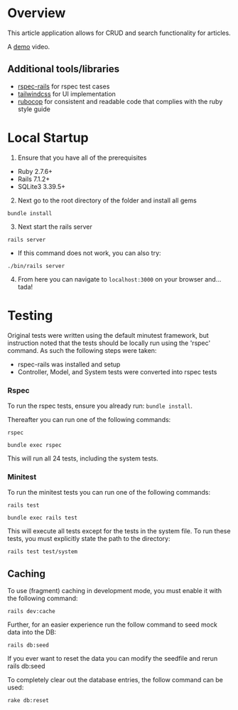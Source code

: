 # Overview
This article application allows for CRUD and search functionality for articles.

A [demo](https://youtu.be/9w4d724Q11U) video.

## Additional tools/libraries
- [rspec-rails](https://rspec.info/documentation/6.0/rspec-rails/) for rspec test cases
- [tailwindcss](https://tailwindcss.com/) for UI implementation
- [rubocop](https://docs.rubocop.org/rubocop-rails/) for consistent and readable code that complies with the ruby style guide


# Local Startup
1. Ensure that you have all of the prerequisites
- Ruby 2.7.6+
- Rails 7.1.2+
- SQLite3 3.39.5+

2. Next go to the root directory of the folder and install all gems
```
bundle install
```
3. Next start the rails server
```
rails server
```

- If this command does not work, you can also try:
```
./bin/rails server
```

4. From here you can navigate to ```localhost:3000``` on your browser and... tada!


# Testing
Original tests were written using the default minutest framework, but instruction noted that the tests should be locally run using the 'rspec' command. As such the following steps were taken:
- rspec-rails was installed and setup
- Controller, Model, and System tests were converted into rspec tests


### Rspec
To run the rspec tests, ensure you already run: ```bundle install```. 

Thereafter you can run one of the following commands:
```
rspec
```

```
bundle exec rspec 
```
This will run all 24 tests, including the system tests.


### Minitest

To run the minitest tests you can run one of the following commands:
```
rails test
```
```
bundle exec rails test
```
This will execute all tests except for the tests in the system file. To run these tests, you must explicitly state the path to the directory:
```
rails test test/system
```

## Caching
To use (fragment) caching in development mode, you must enable it with the following command:
```
rails dev:cache
```

Further, for an easier experience run the follow command to seed mock data into the DB:
```
rails db:seed
```
If you ever want to reset the data you can modify the seedfile and rerun rails db:seed

To completely clear out the database entries, the follow command can be used:
```
rake db:reset
```



